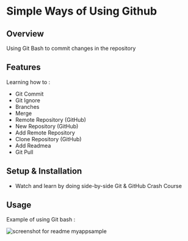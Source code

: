 # Simple Ways of Using Github

## Overview
Using Git Bash to commit changes in the repository

## Features
Learning how to :
- Git Commit
- Git Ignore
- Branches
- Merge
- Remote Repository (GitHub)
- New Repository (GitHub)
- Add Remote Repository
- Clone Repository (GitHub)
- Add Readmea
- Git Pull

## Setup & Installation 
- Watch and learn by doing side-by-side Git & GitHub Crash Course

## Usage
Example of using Git bash :

![screenshot for readme myappsample](https://user-images.githubusercontent.com/56164259/67875883-974c2b00-fb69-11e9-8055-d3055362fedb.png)


